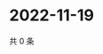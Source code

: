 # 2022-11-19

共 0 条

<!-- BEGIN WEIBO -->
<!-- 最后更新时间 Sat Nov 19 2022 01:15:43 GMT+0800 (China Standard Time) -->

<!-- END WEIBO -->
